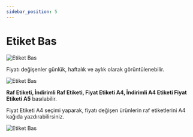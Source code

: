 ```yaml
---
sidebar_position: 5
---
```


# Etiket Bas

![Etiket Bas](/img/depo-yonetimi/etiket-bas.png)

Fiyatı değişenler günlük, haftalık ve aylık olarak görüntülenebilir.

![Etiket Bas](/img/depo-yonetimi/etiket-bas-2.png)

**Raf Etiketi, İndirimli Raf Etiketi, Fiyat Etiketi A4, İndirimli A4 Etiketi Fiyat Etiketi A5** basılabilir.

Fiyat Etiketi A4 seçimi yaparak, fiyatı değişen ürünlerin raf etiketlerini A4 kağıda yazdırabilirsiniz.

![Etiket Bas](/img/depo-yonetimi/etiket-bas-3.png)